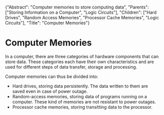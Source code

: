 {"Abstract": "Computer memories to store computing data", "Parents": ["Storing Information on a Computer", "Logic Circuits"], "Children": ["Hard Drives", "Random Access Memories", "Processor Cache Memories", "Logic Circuits"], "Title": "Computer Memories"}

# Computer Memories

In a computer, there are three categories of hardware components that can store data. These categories each have their own characteristics and are used for different steps of data transfer, storage and processing.

Computer memories can thus be divided into:

* Hard drives, storing data persistently. The data written to them are saved even in case of power outage.
* Random-access memories, storing data of programs running on a computer. These kind of memories are not resistant to power outages.
* Processor cache memories, storing transitting data to the processor.